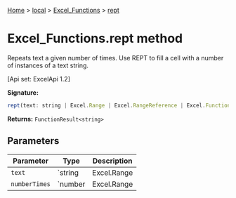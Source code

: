 [Home](./index) &gt; [local](local.md) &gt; [Excel\_Functions](local.excel_functions.md) &gt; [rept](local.excel_functions.rept.md)

# Excel\_Functions.rept method

Repeats text a given number of times. Use REPT to fill a cell with a number of instances of a text string. 

 \[Api set: ExcelApi 1.2\]

**Signature:**
```javascript
rept(text: string | Excel.Range | Excel.RangeReference | Excel.FunctionResult<any>, numberTimes: number | Excel.Range | Excel.RangeReference | Excel.FunctionResult<any>): FunctionResult<string>;
```
**Returns:** `FunctionResult<string>`

## Parameters

|  Parameter | Type | Description |
|  --- | --- | --- |
|  `text` | `string | Excel.Range | Excel.RangeReference | Excel.FunctionResult<any>` |  |
|  `numberTimes` | `number | Excel.Range | Excel.RangeReference | Excel.FunctionResult<any>` |  |

